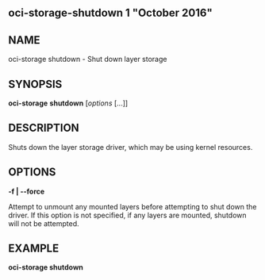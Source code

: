 ## oci-storage-shutdown 1 "October 2016"

## NAME
oci-storage shutdown - Shut down layer storage

## SYNOPSIS
**oci-storage** **shutdown** [*options* [...]]

## DESCRIPTION
Shuts down the layer storage driver, which may be using kernel resources.

## OPTIONS
**-f | --force**

Attempt to unmount any mounted layers before attempting to shut down the
driver.  If this option is not specified, if any layers are mounted, shutdown
will not be attempted.

## EXAMPLE
**oci-storage shutdown**
